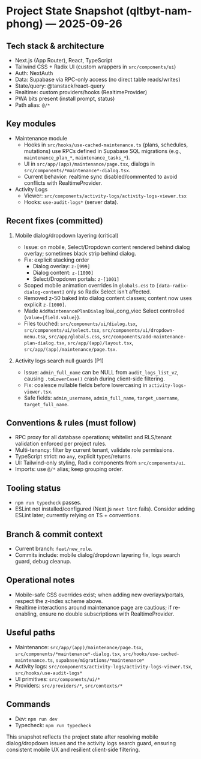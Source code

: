 # Project State Snapshot (qltbyt-nam-phong) — 2025-09-26

## Tech stack & architecture
- Next.js (App Router), React, TypeScript
- Tailwind CSS + Radix UI (custom wrappers in `src/components/ui`)
- Auth: NextAuth
- Data: Supabase via RPC-only access (no direct table reads/writes)
- State/query: @tanstack/react-query
- Realtime: custom providers/hooks (RealtimeProvider)
- PWA bits present (install prompt, status)
- Path alias: `@/*`

## Key modules
- Maintenance module
  - Hooks in `src/hooks/use-cached-maintenance.ts` (plans, schedules, mutations) use RPCs defined in Supabase SQL migrations (e.g., `maintenance_plan_*`, `maintenance_tasks_*`).
  - UI in `src/app/(app)/maintenance/page.tsx`, dialogs in `src/components/*maintenance*-dialog.tsx`.
  - Current behavior: realtime sync disabled/commented to avoid conflicts with RealtimeProvider.
- Activity Logs
  - Viewer: `src/components/activity-logs/activity-logs-viewer.tsx`
  - Hooks: `use-audit-logs*` (server data).

## Recent fixes (committed)
1) Mobile dialog/dropdown layering (critical)
   - Issue: on mobile, Select/Dropdown content rendered behind dialog overlay; sometimes black strip behind dialog.
   - Fix: explicit stacking order
     - Dialog overlay: `z-[999]`
     - Dialog content: `z-[1000]`
     - Select/Dropdown portals: `z-[1001]`
   - Scoped mobile animation overrides in `globals.css` to `[data-radix-dialog-content]` only so Radix Select isn’t affected.
   - Removed z-50 baked into dialog content classes; content now uses explicit `z-[1000]`.
   - Made `AddMaintenancePlanDialog` loai_cong_viec Select controlled (`value={field.value}`).
   - Files touched: `src/components/ui/dialog.tsx`, `src/components/ui/select.tsx`, `src/components/ui/dropdown-menu.tsx`, `src/app/globals.css`, `src/components/add-maintenance-plan-dialog.tsx`, `src/app/(app)/layout.tsx`, `src/app/(app)/maintenance/page.tsx`.

2) Activity logs search null guards (P1)
   - Issue: `admin_full_name` can be NULL from `audit_logs_list_v2`, causing `.toLowerCase()` crash during client-side filtering.
   - Fix: coalesce nullable fields before lowercasing in `activity-logs-viewer.tsx`.
   - Safe fields: `admin_username`, `admin_full_name`, `target_username`, `target_full_name`.

## Conventions & rules (must follow)
- RPC proxy for all database operations; whitelist and RLS/tenant validation enforced per project rules.
- Multi-tenancy: filter by current tenant, validate role permissions.
- TypeScript strict: no `any`, explicit types/returns.
- UI: Tailwind-only styling, Radix components from `src/components/ui`.
- Imports: use `@/*` alias; keep grouping order.

## Tooling status
- `npm run typecheck` passes.
- ESLint not installed/configured (Next.js `next lint` fails). Consider adding ESLint later; currently relying on TS + conventions.

## Branch & commit context
- Current branch: `feat/new_role`.
- Commits include: mobile dialog/dropdown layering fix, logs search guard, debug cleanup.

## Operational notes
- Mobile-safe CSS overrides exist; when adding new overlays/portals, respect the z-index scheme above.
- Realtime interactions around maintenance page are cautious; if re-enabling, ensure no double subscriptions with RealtimeProvider.

## Useful paths
- Maintenance: `src/app/(app)/maintenance/page.tsx`, `src/components/*maintenance*-dialog.tsx`, `src/hooks/use-cached-maintenance.ts`, `supabase/migrations/*maintenance*`
- Activity logs: `src/components/activity-logs/activity-logs-viewer.tsx`, `src/hooks/use-audit-logs*`
- UI primitives: `src/components/ui/*`
- Providers: `src/providers/*`, `src/contexts/*`

## Commands
- Dev: `npm run dev`
- Typecheck: `npm run typecheck`

This snapshot reflects the project state after resolving mobile dialog/dropdown issues and the activity logs search guard, ensuring consistent mobile UX and resilient client-side filtering.